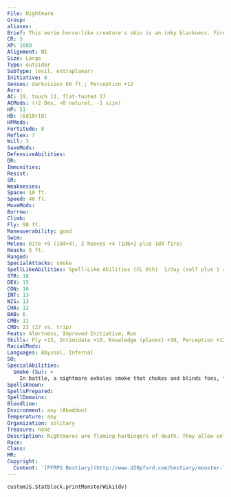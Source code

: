 ```yaml
---
File: Nightmare
Group: 
aliases: 
Brief: This eerie horse-like creature's skin is an inky blackness. Fire spurts from its hair and nostrils, and its hooves spray sparks.
CR: 5
XP: 1600
Alignment: NE
Size: Large
Type: outsider
SubType: (evil, extraplanar)
Initiative: 6
Senses: darkvision 60 ft.; Perception +12
Aura: 
AC: 19, touch 11, flat-footed 17
ACMods: (+2 Dex, +8 natural, -1 size)
HP: 51
HD: (6d10+18)
HPMods: 
Fortitude: 8
Reflex: 7
Will: 3
SaveMods: 
DefensiveAbilities: 
DR: 
Immunities: 
Resist: 
SR: 
Weaknesses: 
Space: 10 ft.
Speed: 40 ft.
MoveMods: 
Burrow: 
Climb: 
Fly: 90 ft.
Maneuverability: good
Swim: 
Melee: bite +9 (1d4+4), 2 hooves +4 (1d6+2 plus 1d4 fire)
Reach: 5 ft.
Ranged: 
SpecialAttacks: smoke
SpellLikeAbilities: Spell-Like Abilities (CL 6th)  1/day (self plus 1 rider only)-plane shift
STR: 18
DEX: 15
CON: 16
INT: 13
WIS: 13
CHA: 12
BAB: 6
CMB: 11
CMD: 23 (27 vs. trip)
Feats: Alertness, Improved Initiative, Run
Skills: Fly +13, Intimidate +10, Knowledge (planes) +10, Perception +12, Sense Motive +12, Stealth +7, Survival +10
RacialMods: 
Languages: Abyssal, Infernal
SQ: 
SpecialAbilities:
  Smoke (Su): >
    In battle, a nightmare exhales smoke that chokes and blinds foes, filling a 15-foot cone each round as a free action.  Anyone in the cone must succeed on a DC 16 Fortitude save or become sickened until 1d6 minutes after leaving the area. This smoke acts as obscuring mist for the purposes of concealment. The smoke persists for 1 round.  The save DC is Constitution-based.
SpellsKnown: 
SpellsPrepared: 
SpellDomains: 
Bloodline: 
Environment: any (Abaddon)
Temperature: any
Organization: solitary
Treasure: none
Description: Nightmares are flaming harbingers of death. They allow only the most evil of creatures to ride them, and are never mere mounts, but rather willing partners in destruction.
Race: 
Class: 
MR: 
Copyright:
  Content: '[PFRPG Bestiary](http://www.d20pfsrd.com/bestiary/monster-listings/outsiders/nightmare)'
---
```

```dataviewjs
customJS.Statblock.printMonsterWiki(dv)
```
